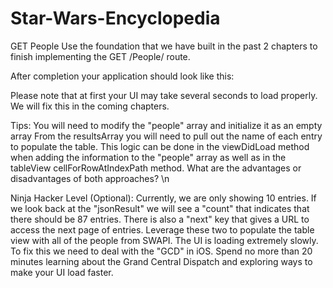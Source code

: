 # Star-Wars-Encyclopedia

GET People
Use the foundation that we have built in the past 2 chapters to finish implementing the GET /People/ route.

After completion your application should look like this:



Please note that at first your UI may take several seconds to load properly. We will fix this in the coming chapters.

Tips:
You will need to modify the "people" array and initialize it as an empty array
From the resultsArray you will need to pull out the name of each entry to populate the table. This logic can be done in the viewDidLoad method when adding the information to the "people" array as well as in the tableView cellForRowAtIndexPath method. What are the advantages or disadvantages of both approaches?
\n

Ninja Hacker Level (Optional):
Currently, we are only showing 10 entries. If we look back at the "jsonResult" we will see a "count" that indicates that there should be 87 entries. There is also a "next" key that gives a URL to access the next page of entries. Leverage these two to populate the table view with all of the people from SWAPI.
The UI is loading extremely slowly. To fix this we need to deal with the "GCD" in iOS. Spend no more than 20 minutes learning about the Grand Central Dispatch and exploring ways to make your UI load faster.
